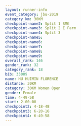```yaml
---
layout: runner-info 
event_category: jbu-2019 
category_km: 30KM 
checkpoint-name2: Split 1 SMK 
checkpoint-name3: Split 2 E Farm 
checkpoint-name4: Split 3 
checkpoint-name5: 
checkpoint-name6: 
checkpoint-name7: 
checkpoint-name8: 
checkpoint-name9: 
overall_rank: 146
gender_rank: 32
category_rank: 18
bib: 33009
name: HU HUIMIN FLORENCE
distance: 30KM
category: 30KM Women Open
gender: Female
time: 4-49-58
start: 2-00-00
checkpoint2: 4-18-48
checkpoint3: 6-20-16
checkpoint4: 6-49-58
---
```

